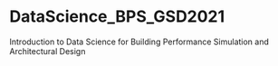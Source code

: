 # DataScience_BPS_GSD2021
Introduction to Data Science for  Building Performance Simulation and Architectural Design

